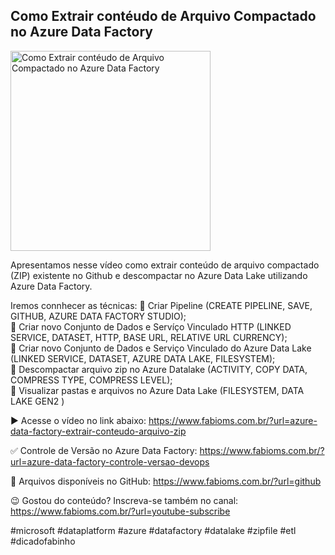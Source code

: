 ## Como Extrair contéudo de Arquivo Compactado no Azure Data Factory

<img src="https://fabioms.com.br//uploads/youtube/0BKF_MFyNPY.png" alt="Como Extrair contéudo de Arquivo Compactado no Azure Data Factory" title="Azure Data Factory" width="320"/>

Apresentamos nesse vídeo como extrair conteúdo de arquivo compactado (ZIP) existente no Github e descompactar no Azure Data Lake utilizando Azure Data Factory.

Iremos connhecer as técnicas:
🔹 Criar Pipeline (CREATE PIPELINE, SAVE, GITHUB, AZURE DATA FACTORY STUDIO);   
🔹 Criar novo Conjunto de Dados e Servíço Vinculado HTTP (LINKED SERVICE, DATASET, HTTP, BASE URL, RELATIVE URL CURRENCY);  
🔹 Criar novo Conjunto de Dados e Serviço Vinculado do Azure Data Lake (LINKED SERVICE, DATASET, AZURE DATA LAKE, FILESYSTEM);  
🔹 Descompactar arquivo zip no Azure Datalake (ACTIVITY, COPY DATA, COMPRESS TYPE, COMPRESS LEVEL);  
🔹 Visualizar pastas e arquivos no Azure Data Lake (FILESYSTEM, DATA LAKE GEN2 )

▶️ Acesse o vídeo no link abaixo:
https://www.fabioms.com.br/?url=azure-data-factory-extrair-conteudo-arquivo-zip

✅ Controle de Versão no Azure Data Factory:
https://www.fabioms.com.br/?url=azure-data-factory-controle-versao-devops

📁 Arquivos disponíveis no GitHub:
https://www.fabioms.com.br/?url=github

😉 Gostou do conteúdo? Inscreva-se também no canal:
https://www.fabioms.com.br/?url=youtube-subscribe

#microsoft #dataplatform #azure #datafactory #datalake #zipfile #etl #dicadofabinho
 